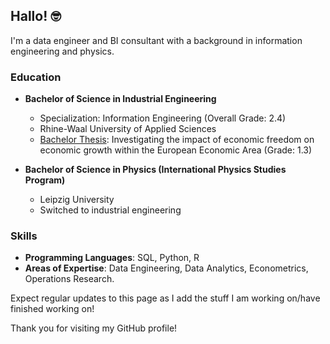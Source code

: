 ## Hallo! 🤓

I'm a data engineer and BI consultant with a background in information engineering and physics.

### Education

- **Bachelor of Science in Industrial Engineering**
  - Specialization: Information Engineering (Overall Grade: 2.4)
  - Rhine-Waal University of Applied Sciences
  - [Bachelor Thesis](https://github.com/Cosroe/Bachelor_Thesis): Investigating the impact of economic freedom on economic growth within the European Economic Area (Grade: 1.3)

- **Bachelor of Science in Physics (International Physics Studies Program)**
  - Leipzig University
  - Switched to industrial engineering


### Skills

- **Programming Languages**: SQL, Python, R
- **Areas of Expertise**: Data Engineering, Data Analytics, Econometrics, Operations Research.

Expect regular updates to this page as I add the stuff I am working on/have finished working on!

Thank you for visiting my GitHub profile!
